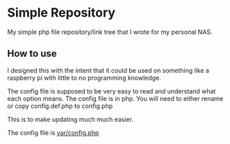 Simple Repository
=================

My simple php file repository/link tree that I wrote for my personal NAS.

How to use
----------

I designed this with the intent that it could be used on something like a raspberry pi with little to no programming knowledge. 

The config file is supposed to be very easy to read and understand what each option means. The config file is in php. You will need to either rename or copy config.def.php to config.php

This is to make updating much much easier.

The config file is [var/config.php](var/config.php)
